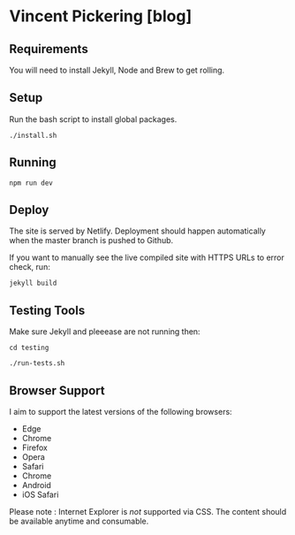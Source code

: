 # Vincent Pickering [blog]

## Requirements

You will need to install Jekyll, Node and Brew to get rolling.

## Setup

Run the bash script to install global packages.

```
./install.sh
```

## Running

```
npm run dev
```

## Deploy

The site is served by Netlify. Deployment should happen automatically when the master branch is pushed to Github.

If you want to manually see the live compiled site with HTTPS URLs to error check, run:

```
jekyll build
```

## Testing Tools

Make sure Jekyll and pleeease are not running then:

```
cd testing

./run-tests.sh
```


## Browser Support

I aim to support the latest versions of the following browsers:

- Edge
- Chrome
- Firefox
- Opera
- Safari
- Chrome
- Android
- iOS Safari

Please note : Internet Explorer is *not* supported via CSS. The content should be available anytime and consumable.
